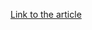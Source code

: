 [Link to the article](https://www.bleepingcomputer.com/news/security/latrodectus-malware-and-how-to-defend-against-it-with-wazuh/)
